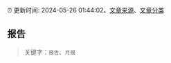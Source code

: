 :alarm_clock: 更新时间: 2024-05-26 01:44:02。[文章来源](/README.md)、[文章分类](/TAGS.md)

## 报告


> 关键字：`报告`、`月报`



